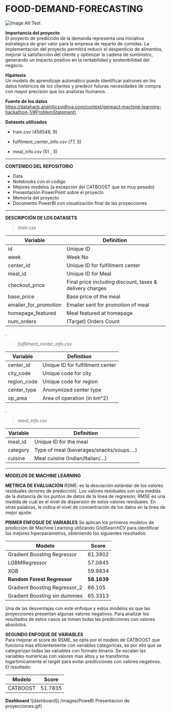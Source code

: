 # FOOD-DEMAND-FORECASTING

![Image Alt Text](https://www.sas.com/en_gb/resource-center/demand-forecasting/_jcr_content/par/styledcontainer_b10a/image.img.jpg/1500904553463.jpg)

**Importancia del proyecto**\
 El proyecto de predicción de la demanda representa una iniciativa estratégica de gran valor para la empresa de reparto de comidas. La implementación del proyecto permitirá reducir el desperdicio de alimentos, mejorar la satisfacción del cliente y optimizar la cadena de suministro, generando un impacto positivo en la rentabilidad y sostenibilidad del negocio.

**Hipótesis**\
 Un modelo de aprendizaje automático puede identificar patrones en los datos históricos de los clientes y predecir futuras necesidades de compra con mayor precisión que los analistas humanos.

**Fuente de los datos**\
https://datahack.analyticsvidhya.com/contest/genpact-machine-learning-hackathon-1/#ProblemStatement\

**Datasets utilizados**

* train.csv (456548, 9)

* fulfilment_center_info.csv (77, 5)

* meal_info.csv (51 , 3)

***
**CONTENIDO DEL REPOSITORIO**
* Data
* Notebooks con el codigo
* Mejores modelos (a excepción del CATBOOST que es muy pesado)
* Presentación PowerPoint sobre el proyecto
* Memoria del proyecto
* Documento PowerBI con visualización final de las proyecciones

***
**DESCRIPCIÓN DE LOS DATASETS**

>*train.csv*

| Variable  | Definition |
| ------------- | ------------- |
| id 	| Unique ID |
| week 	| Week No |
| center_id | Unique ID for fulfillment center |
| meal_id | Unique ID for Meal |
| checkout_price | Final price including discount, taxes & delivery charges |
| base_price | Base price of the meal |
| emailer_for_promotion | Emailer sent for promotion of meal |
| homepage_featured | Meal featured at homepage |
| num_orders | (Target) Orders Count |

.

>*fulfilment_center_info.csv*

| Variable  | Definition |
| ------------- | ------------- |
| center_id |	Unique ID for fulfillment center |
| city_code |	Unique code for city |
| region_code |	Unique code for region |
| center_type |	Anonymized center type |
| op_area |	Area of operation (in km^2) |

.

>*meal_info.csv*

| Variable  | Definition |
| ------------- | ------------- |
| meal_id |	Unique ID for the meal |
| category |	Type of meal (beverages/snacks/soups….) |
| cuisine |	Meal cuisine (Indian/Italian/…) |


***
**MODELOS DE MACHINE LEARNING**

**METRICA DE EVALUACIÓN**
RSME: es la desviación estándar de los valores residuales (errores de predicción). Los valores residuales son una medida de la distancia de los puntos de datos de la línea de regresión; RMSE es una medida de cuál es el nivel de dispersión de estos valores residuales. En otras palabras, le indica el nivel de concentración de los datos en la línea de mejor ajuste.

**PRIMER ENFOQUE DE VARIABLES**
Se aplican los primeros modelos de predicción de Machine Learning utilizando GridSearchCV para identificar los mejores hiperparametros, obteniendo los siguientes resultados:

| Modelo | Score |
|---|---|
| Gradient Boosting Regressor | 61.3902 |
| LGBMRegressor | 57.0845 |
| XGB | 59.9834 |
| **Random Forest Regressor** | **58.1639** |
| Gradient Boosting Regressor_2 | 66.105 |
| Gradient Boosting sin dummies | 65.3313 |

Una de las desventajas con este enfoque y estos modelos es que las proyecciones presentan algunas valores negativos. Para analizar los resultados de estos casos se toman todas las predicciones con valores absolutos.

**SEGUNDO ENFOQUE DE VARIABLES**\
Para mejorar el score de RSME, se opta por el modelo de CATBOOST que funciona mas eficientemente con variables categoricas, es por ello que se categorizan todas las variables con formato binario. Se escalan las variables numericas con valores mas altos y se transforma logartimicamente el target para evitar predicciones con valores negativos. El resultado: 

| Modelo | Score |
|---|---|
| CATBOOST | 51.7835 |

**Dashboard**
![dashboard](./images/PoweBi Presentacion de proyecciones.gif)
